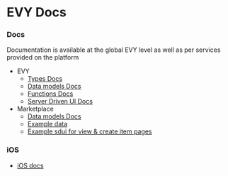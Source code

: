 # EVY Docs

### Docs
Documentation is available at the global EVY level as well as per services provided on the platform

* EVY
    * [Types Docs](./evy/types.md)
    * [Data models Docs](./evy/data.md)
    * [Functions Docs](./evy/functions.md)
    * [Server Driven UI Docs](./evy/sdui.md)
* Marketplace
    * [Data models Docs](./services/marketplace/data.md)
    * [Example data](./services/marketplace/data.json)
    * [Example sdui for view & create item pages](./services/marketplace/sdui.json)

 ### iOS
 * [iOS docs](../ios/README.md)
